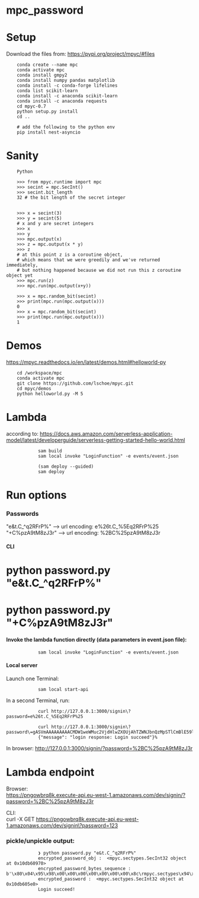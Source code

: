 # mpc_password

# Setup

Download the files from: https://pypi.org/project/mpyc/#files  


        conda create --name mpc
        conda activate mpc
        conda install gmpy2
        conda install numpy pandas matplotlib
        conda install -c conda-forge lifelines
        conda list scikit-learn
        conda install -c anaconda scikit-learn
        conda install -c anaconda requests
        cd mpyc-0.7
        python setup.py install
        cd ..

        # add the following to the python env
        pip install nest-asyncio


# Sanity

        Python

        >>> from mpyc.runtime import mpc
        >>> secint = mpc.SecInt()
        >>> secint.bit_length
        32 # the bit length of the secret integer


        >>> x = secint(3)
        >>> y = secint(5)
        # x and y are secret integers
        >>> x
        >>> y
        >>> mpc.output(x)
        >>> z = mpc.output(x * y)
        >>> z
        # at this point z is a coroutine object, 
        # which means that we were greedily and we've returned immediately, 
        # but nothing happened because we did not run this z coroutine object yet
        >>> mpc.run(z)
        >>> mpc.run(mpc.output(x+y))

        >>> x = mpc.random_bit(secint)
        >>> print(mpc.run(mpc.output(x)))
        0
        >>> x = mpc.random_bit(secint)
        >>> print(mpc.run(mpc.output(x)))
        1


# Demos

https://mpyc.readthedocs.io/en/latest/demos.html#helloworld-py  

        cd /workspace/mpc
        conda activate mpc
        git clone https://github.com/lschoe/mpyc.git
        cd mpyc/demos
        python helloworld.py -M 5


# Lambda

according to: https://docs.aws.amazon.com/serverless-application-model/latest/developerguide/serverless-getting-started-hello-world.html  


                sam build
                sam local invoke "LoginFunction" -e events/event.json 

                (sam deploy --guided)
                sam deploy

# Run options

### Passwords  
"e&t.C_^q2RFrP%"  --> url encoding: e%26t.C_%5Eq2RFrP%25  
"+C%pzA9tM8zJ3r"  --> url encoding: %2BC%25pzA9tM8zJ3r  


#### CLI
# python password.py "e&t.C_^q2RFrP%"
# python password.py "+C%pzA9tM8zJ3r"


#### Invoke the lambda function directly (data parameters in event.json file):

                sam local invoke "LoginFunction" -e events/event.json

#### Local server

Launch one Terminal:  

                sam local start-api

In a second Terminal, run:

                curl http://127.0.0.1:3000/signin\?password=e%26t.C_%5Eq2RFrP%25

                curl http://127.0.0.1:3000/signin\?password\=gASVmAAAAAAAAACMDW1weWMuc2VjdHlwZXOUjAhTZWNJbnQzMpSTlCmBlE59lIwFc2hhcmWUjA5tcHljLmZpbmZpZWxkc5SMGlByaW1lRmllbGRFbGVtZW50LmNyZWF0ZUdGlJOUKIoJYwAAAAAAAIAASwBLAooJYgAAAAAAAIAAdJRSlE59lIwFdmFsdWWUigi5kxDMCoN7cHOGlGJzhpRiLg==
                {"message": "login response: Login succeed"}%             

        
In browser: http://127.0.0.1:3000/signin/?password=%2BC%25pzA9tM8zJ3r  


# Lambda endpoint

Browser:  
https://pngowbrq8k.execute-api.eu-west-1.amazonaws.com/dev/signin/?password=%2BC%25pzA9tM8zJ3r

CLI:  
curl -X GET https://pngowbrq8k.execute-api.eu-west-1.amazonaws.com/dev/signin\?password=123



### pickle/unpickle output:  
                ❯ python password.py "e&t.C_^q2RFrP%"
                encrypted_password_obj :  <mpyc.sectypes.SecInt32 object at 0x10db60970>
                encrypted_password_bytes_sequence :  b'\x80\x04\x95\x98\x00\x00\x00\x00\x00\x00\x00\x8c\rmpyc.sectypes\x94\x8c\x08SecInt32\x94\x93\x94)\x81\x94N}\x94\x8c\x05share\x94\x8c\x0empyc.finfields\x94\x8c\x1aPrimeFieldElement.createGF\x94\x93\x94(\x8a\tc\x00\x00\x00\x00\x00\x00\x80\x00K\x00K\x02\x8a\tb\x00\x00\x00\x00\x00\x00\x80\x00t\x94R\x94N}\x94\x8c\x05value\x94\x8a\x08\xb9\x93\x10\xcc\n\x83{ps\x86\x94bs\x86\x94b.'
                encrypted_password :  <mpyc.sectypes.SecInt32 object at 0x10db605e0>
                Login succeed!